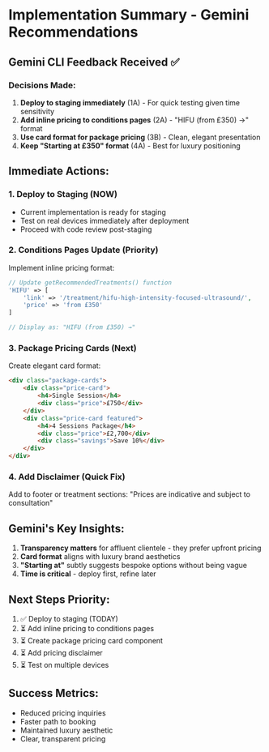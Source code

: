 # Implementation Summary - Gemini Recommendations

## Gemini CLI Feedback Received ✅

### Decisions Made:
1. **Deploy to staging immediately** (1A) - For quick testing given time sensitivity
2. **Add inline pricing to conditions pages** (2A) - "HIFU (from £350) →" format
3. **Use card format for package pricing** (3B) - Clean, elegant presentation
4. **Keep "Starting at £350" format** (4A) - Best for luxury positioning

## Immediate Actions:

### 1. Deploy to Staging (NOW)
- Current implementation is ready for staging
- Test on real devices immediately after deployment
- Proceed with code review post-staging

### 2. Conditions Pages Update (Priority)
Implement inline pricing format:
```php
// Update getRecommendedTreatments() function
'HIFU' => [
    'link' => '/treatment/hifu-high-intensity-focused-ultrasound/',
    'price' => 'from £350'
]

// Display as: "HIFU (from £350) →"
```

### 3. Package Pricing Cards (Next)
Create elegant card format:
```html
<div class="package-cards">
    <div class="price-card">
        <h4>Single Session</h4>
        <div class="price">£750</div>
    </div>
    <div class="price-card featured">
        <h4>4 Sessions Package</h4>
        <div class="price">£2,700</div>
        <div class="savings">Save 10%</div>
    </div>
</div>
```

### 4. Add Disclaimer (Quick Fix)
Add to footer or treatment sections:
"Prices are indicative and subject to consultation"

## Gemini's Key Insights:

1. **Transparency matters** for affluent clientele - they prefer upfront pricing
2. **Card format** aligns with luxury brand aesthetics
3. **"Starting at"** subtly suggests bespoke options without being vague
4. **Time is critical** - deploy first, refine later

## Next Steps Priority:
1. ✅ Deploy to staging (TODAY)
2. ⏳ Add inline pricing to conditions pages
3. ⏳ Create package pricing card component
4. ⏳ Add pricing disclaimer
5. ⏳ Test on multiple devices

## Success Metrics:
- Reduced pricing inquiries
- Faster path to booking
- Maintained luxury aesthetic
- Clear, transparent pricing